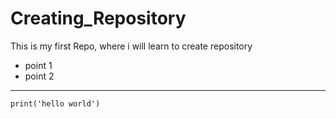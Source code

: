 # Creating_Repository
This is my first Repo, where i will learn to create repository


- point 1
- point 2
___

```
print('hello world')

```
